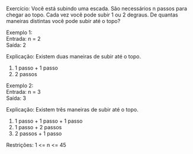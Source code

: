 Exercício: Você está subindo uma escada. São necessários n passos para chegar ao topo.
           Cada vez você pode subir 1 ou 2 degraus. De quantas maneiras distintas você pode subir até o topo?

Exemplo 1:
    <br />Entrada: n = 2
    <br />Saída: 2

Explicação: Existem duas maneiras de subir até o topo.

1. 1 passo + 1 passo
2. 2 passos

Exemplo 2:
    <br />Entrada: n = 3
    <br />Saída: 3

Explicação: Existem três maneiras de subir até o topo.

1. 1 passo + 1 passo + 1 passo
2. 1 passo + 2 passos
3. 2 passos + 1 passo

Restrições: 1 <= n <= 45
